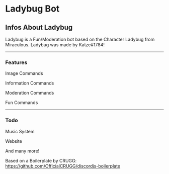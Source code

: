 # Ladybug Bot

## Infos About Ladybug

Ladybug is a Fun/Moderation bot based on the Character Ladybug from Miraculous. Ladybug was made by Katze#1784!

_____________

### Features

Image Commands

Information Commands

Moderation Commands

Fun Commands

_____________________

### Todo

Music System

Website

And many more!


Based on a Boilerplate by CRUGG: https://github.com/OfficialCRUGG/discordjs-boilerplate
